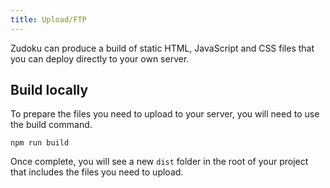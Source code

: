 ```yaml
---
title: Upload/FTP
---
```


Zudoku can produce a build of static HTML, JavaScript and CSS files that you can deploy directly to your own server.

## Build locally

To prepare the files you need to upload to your server, you will need to use the build command.

```
npm run build
```

Once complete, you will see a new `dist` folder in the root of your project that includes the files you need to upload.
